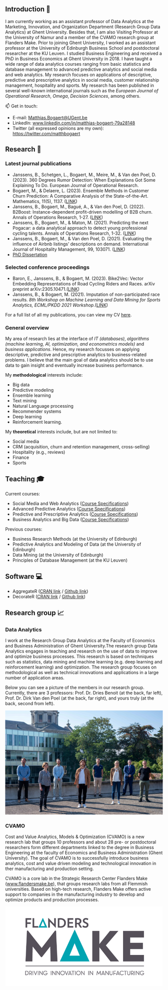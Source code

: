 ## Introduction 👋

<!--
**MatthBogaert/MatthBogaert** is a ✨ _special_ ✨ repository because its `README.md` (this file) appears on your GitHub profile.

Here are some ideas to get you started:

- 🔭 I’m currently working on ...
- 🌱 I’m currently learning ...
- 👯 I’m looking to collaborate on ...
- 🤔 I’m looking for help with ...
- 💬 Ask me about ...
- 📫 How to reach me: ...
- 😄 Pronouns: ...
- ⚡ Fun fact: ...
-->


I am currently working as an assistant professor of Data Analytics at the Marketing, Innovation, and Organization Department (Research Group Data Analytics) at Ghent University. Besides that, I am also Visiting Professor at the University of Namur and a member of the CVAMO research group at Flanders Make. Prior to joining Ghent University, I worked as an assistant professor at the University of Edinburgh Business School and postdoctoral researcher at the KU Leuven. I studied Business Engineering and received a PhD in Business Economics at Ghent University in 2018. I have taught a wide range of data analytics courses ranging from basic statistics and database management to advanced predictive analytics and social media and web analytics. My research focuses on applications of descriptive, predictive and prescriptive analytics in social media, customer relationship management, hospitality and sports. My research has been published in several well-known international journals such as the *European Journal of Operational Research*, *Omega*, *Decision Sciences*, among others.

📫 Get in touch:
* E-mail: <Matthias.Bogaert@UGent.be>
* LinkedIn: www.linkedin.com/in/matthias-bogaert-79a28148
* Twitter (all expressed opinions are my own): https://twitter.com/matthbogaert 

## Research 📄

### Latest journal publications

* Janssens, B., Schetgen, L., Bogaert, M., Meire, M., & Van den Poel, D. (2023). 360 Degrees Rumor Detection: When Explanations Got Some Explaining To Do. European Journal of Operational Research.
* Bogaert, M., & Delaere, L. (2023). Ensemble Methods in Customer Churn Prediction: A Comparative Analysis of the State-of-the-Art. Mathematics, 11(5), 1137. ([LINK](https://www.mdpi.com/2227-7390/11/5/1137))
* Janssens, B., Bogaert, M., Bagué, A., & Van den Poel, D. (2022). B2Boost: Instance-dependent profit-driven modelling of B2B churn. Annals of Operations Research, 1-27. ([LINK](https://github.com/MatthBogaert/MatthBogaert/blob/main/Files/Manuscript_R2.pdf))
* Janssens, B., Bogaert, M., & Maton, M. (2021). Predicting the next Pogacar: a data analytical approach to detect young professional cycling talents. Annals of Operations Research, 1-32. ([LINK](https://github.com/MatthBogaert/MatthBogaert/blob/main/Files/WorkingPaper_Cycling.pdf))
* Janssens, B., Bogaert, M., & Van den Poel, D. (2021). Evaluating the influence of Airbnb listings’ descriptions on demand. International Journal of Hospitality Management, 99, 103071. ([LINK](https://github.com/MatthBogaert/MatthBogaert/blob/main/Files/WorkingPaper_IJHM.pdf)) 
* [PhD Dissertation](https://github.com/MatthBogaert/MatthBogaert/blob/main/Files/phd_mb.pdf)

### Selected conference proceedings
* Baron, E., Janssens, B., & Bogaert, M. (2023). Bike2Vec: Vector Embedding Representations of Road Cycling Riders and Races. arXiv preprint arXiv:2305.10471.([LINK](https://arxiv.org/pdf/2305.10471.pdf))
* Janssens, B., & Bogaert, M. (2021). Imputation of non-participated race results. *8th Workshop on Machine Learning and Data Mining for Sports Analytics, ECML/PKDD 2021 Workshop*.([LINK](https://dtai.cs.kuleuven.be/events/MLSA21/papers/MLSA21_paper_janssens.pdf))

For a full list of all my publications, you can view my CV [here](https://github.com/MatthBogaert/MatthBogaert/blob/main/Files/CurriculumVitae_MatthiasBogaert.pdf).

### General overview

My area of research lies at the interface of *IT (databases)*, *algorithms (machine learning, AI, optimization, and econometrics models)* and *business applications*. Hence, my research focusses on applying descriptive, predictive and prescriptive analytics to business-related problems. I believe that the main goal of data analytics should be to use data to gain insight and eventually increase business performance. 

My **methodological** interests include:
* Big data
* Predictive modeling
* Ensemble learning 
* Text mining
* Natural Language processing
* Recommender systems
* Deep learning
* Reinforcement learning.

My **theoretical** interests include, but are not limited to: 
* Social media
* CRM (acquisition, churn and retention management, cross-selling)
* Hospitality (e.g., reviews)
* Finance
* Sports

## Teaching 🎓

Current courses:
* Social Media and Web Analytics ([Course Specifications](https://studiegids.ugent.be/2020/EN/studiefiches/F000879.pdf))
* Advanced Predictive Analytics ([Course Specifications](https://studiegids.ugent.be/2020/EN/studiefiches/F000882.pdf))
* Predictive and Prescriptive Analytics ([Course Specifications](https://studiegids.ugent.be/2020/EN/studiefiches/F000801.pdf))
* Business Analytics and Big Data ([Course Specifications](https://directory.unamur.be/teaching/courses/EINGM103))

Previous courses:
* Business Research Methods (at the University of Edinburgh)
* Predictive Analytics and Modeling of Data (at the University of Edinburgh)
* Data Mining (at the University of Edinburgh)
* Principles of Database Management (at the KU Leuven)

## Software 💻

* AggregateR ([CRAN link](https://cran.r-project.org/web/packages/AggregateR/index.html) / [Github link](https://github.com/MatthBogaert/AggregateR))
* DecorateR ([CRAN link](https://cran.r-project.org/web/packages/DecorateR/index.html) / [Github link](https://github.com/MatthBogaert/DecorateR))

## Research group 📈

### Data Analytics 

I work at the Research Group Data Analytics at the Faculty of Economics and Business Administration of Ghent University.The research group Data Analytics engages in teaching and 
research on the use of data to improve and optimize business processes. This research is based on techniques such as statistics, data mining and machine learning (e.g. deep 
learning and reinforcement learning) and optimization. The research group focuses on methodological as well as technical innovations and applications in a large number of application areas. 

Below you can see a picture of the members in our research group. Currently, there are 3 professors: Prof. Dr. Dries Benoit (at the back, far left), Prof. Dr. Dirk Van den Poel (at the back, far right), and yours truly (at the back, second from left). 

![alt text here](https://github.com/MatthBogaert/MatthBogaert/blob/main/Files/Data_Analytics_Research_Group_Sept_2020_Large.jpg)

### CVAMO

Cost and Value Analytics, Models & Optimization (CVAMO) is a new research lab that groups 10 professors and about 28 pre- or postdoctoral researchers form different departments linked to the degree in Business Engineering at the faculty of Economics and Business Administration (Ghent University). The goal of CVAMO is to successfully introduce business analytics, cost and value driven modeling and technological innovation in ther manufacturing and production setting.

CVAMO is a core lab in the Strategic Research Center Flanders Make (www.flandersmake.be), that groups research labs from all Flemmish universities. Based on high-tech research, Flanders Make offers active support to companies in the manufacturing industry to develop and optimize products and production processes.

![alt text here](https://github.com/MatthBogaert/MatthBogaert/blob/main/Files/FM_logo_0.png)
